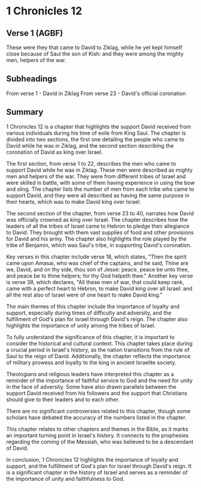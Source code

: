 # 1 Chronicles 12

## Verse 1 (AGBF)

These were they that came to David to Ziklag, while he yet kept himself close because of Saul the son of Kish: and they were among the mighty men, helpers of the war.

## Subheadings

From verse 1 - David in Ziklag
From verse 23 - David's official coronation

## Summary

1 Chronicles 12 is a chapter that highlights the support David received from various individuals during his time of exile from King Saul. The chapter is divided into two sections, the first one detailing the people who came to David while he was in Ziklag, and the second section describing the coronation of David as king over Israel.

The first section, from verse 1 to 22, describes the men who came to support David while he was in Ziklag. These men were described as mighty men and helpers of the war. They were from different tribes of Israel and were skilled in battle, with some of them having experience in using the bow and sling. The chapter lists the number of men from each tribe who came to support David, and they were all described as having the same purpose in their hearts, which was to make David king over Israel.

The second section of the chapter, from verse 23 to 40, narrates how David was officially crowned as king over Israel. The chapter describes how the leaders of all the tribes of Israel came to Hebron to pledge their allegiance to David. They brought with them vast supplies of food and other provisions for David and his army. The chapter also highlights the role played by the tribe of Benjamin, which was Saul's tribe, in supporting David's coronation.

Key verses in this chapter include verse 18, which states, "Then the spirit came upon Amasai, who was chief of the captains, and he said, Thine are we, David, and on thy side, thou son of Jesse: peace, peace be unto thee, and peace be to thine helpers; for thy God helpeth thee." Another key verse is verse 38, which declares, "All these men of war, that could keep rank, came with a perfect heart to Hebron, to make David king over all Israel: and all the rest also of Israel were of one heart to make David king."

The main themes of this chapter include the importance of loyalty and support, especially during times of difficulty and adversity, and the fulfillment of God's plan for Israel through David's reign. The chapter also highlights the importance of unity among the tribes of Israel.

To fully understand the significance of this chapter, it is important to consider the historical and cultural context. This chapter takes place during a crucial period in Israel's history, as the nation transitions from the rule of Saul to the reign of David. Additionally, the chapter reflects the importance of military prowess and loyalty to the king in ancient Israelite society.

Theologians and religious leaders have interpreted this chapter as a reminder of the importance of faithful service to God and the need for unity in the face of adversity. Some have also drawn parallels between the support David received from his followers and the support that Christians should give to their leaders and to each other.

There are no significant controversies related to this chapter, though some scholars have debated the accuracy of the numbers listed in the chapter.

This chapter relates to other chapters and themes in the Bible, as it marks an important turning point in Israel's history. It connects to the prophesies regarding the coming of the Messiah, who was believed to be a descendant of David.

In conclusion, 1 Chronicles 12 highlights the importance of loyalty and support, and the fulfillment of God's plan for Israel through David's reign. It is a significant chapter in the history of Israel and serves as a reminder of the importance of unity and faithfulness to God.